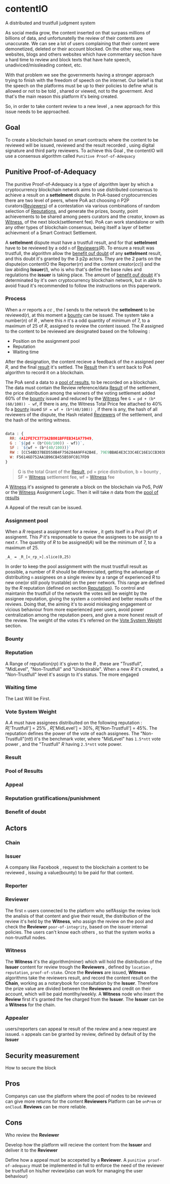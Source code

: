 # contentIO
A distributed and trustfull judgment system

As social media grow, the content inserted on that surpass millions of billions of data, and unfortunatelly the review of their contents are unaccurate.
We can see a lot of users complaining that their content were demonetized, deleted or their account blocked. On the other way, news websites, blogs and others websites which have commentary section have a hard time to review and block texts that have hate speech, unadiviced/missleading context, etc.

With that problem we see the governments having a stronger approach trying to finish with the freedom of speech on the internet. Our belief is that the speech on the platforms must be up to their policies to define what is allowed or not to be told , shared or viewed, not to the goverment. And that's the main reason this platform it's being created.

So, in order to take content review to a new level , a new approach for this issue needs to be approached.

## Goal

To create a blockchain based on smart contracts where the content to be reviewed will be issued, reviewed and the result recorded , using digital signature and third party reviewers. To achieve this Goal , the contentIO will use a consensus algorithm called `Punitive Proof-of-Adequacy`

## Punitive Proof-of-Adequacy

The punitive Proof-of-Adequacy is a type of algorithm layer by which a cryptocurrency blockchain network aims to use distributed consensus to achieve a result on a **settelment** dispute. In PoA-based cryptocurrencies there are two level of peers, where PoA act choosing _n_ P2P curators([Reviewers](#Reviewer)) of a contestation via various combinations of random selection of [Reputations](#Reputation), and generate the prizes, bounty, point achievements to be shared among peers curators and the creator, known as [Witness](#Witness), of the next block(settlement fee). PoA can work standalone or with any other types of blockchain consensus, being itself a layer of better achievment of a Smart Contract Settlement.

A **settelment** dispute must have a trustfull result, and for that **settelment** have to be reviewed by a odd `n` of [Reviewers](#Reviewer)(_R_). To ensure a result was trustfull, the algorithm allow the [benefit ouf doubt](#benefit-of-doubt) of any **settelment** result, and this doubt it's granted by the 3 p2p actors. They are the 2 parts on the dispute(on contentIO the Reporter(_rr_) and the content creator(_cc_)) and the law abiding **Issuer**(_I_), who is who that's define the base rules and regulations the **issuer** is taking place. The amount of [benefit ouf doubt](#benefit-of-doubt) it's determinated by it's own cryptocurrency blockchain network, but in able to avoid fraud it's recommended to follow the instructions on this paperwork.

### Process

When a _rr_ reports a _cc_ , the _I_ sends to the network the **settelment** to be reviewed(_r_), at this moment a [bounty](#Bounty) can be issued. The system take a number(_n_) of _R_ , where this _n_ it's a odd quantity of minimum of 7, to a maximum of 25 of _R_, assigned to review the content issued. The _R_ assigned to the content to be reviewed are designated based on the following :

- Position on the assignment pool
- Reputation
- Waiting time

After the designation, the content recieve a feedback of the _n_ assigned peer _R_, and the final [result](#Result) it's settled. The [Result](#Result) then it's sent back to PoA algorithm to record it on a blockchain. 

The PoA send a data to a [pool of results](#pool-of-results), to be recorded on a blockchain. The data must contain the Review reference/data [Result](#Result) of the settlement, the price distribution among the winners of the voting settlement added 60% of the [bounty](#Bounty) issued and reduced by the [Witness](#Witness) fee `G = pd + (b*(60/100)) - wf`, if there is any, the Witness Total Price fee attached to 40% fo a [bounty](#Bounty) isued `SF = wf + (b*(40/100)) `, if there is any, the hash of all reviewers of the dispute, the Hash related [Reviewers](#Reviewer) of the settlement, and the hash of the writing witness.

```javascript

data : {
  RR: 4A12FE7C3773A2B801BFFEB341A77949,
  G : `${pd + (b*(60/100)) - wf)}`,
  SF : `${wf + (b*(40/100))}`
  RW : [CC54BD37BED550B4F756284A9FF42B4E, 79E9BBAE4E3C33C4EC16E1CCB303EE0B, CD47C54AFED2B25F833610FDB8875908, 0AFB3728EC8AEB70B2B13FB1B6E714E2, 39AAF3FEF253178E15963B9CC27DA138, 92238FEAF3A982CF7D42D6C8FB52D804, 688A044D54361D5762100BD1E6559AF4],
  W: F56146D752AA1B96CB455B59FC017FD9
}

```

> G is the total Grant of the [Result](#Result), pd = price distribution, b = bounty , SF = [Witness](#Witness) settlement fee, wf = [Witness](#Witness) fee

A [Witness](#Witness) it's assigned to generate a block on the blockchain via PoS, PoW or the [Witness](#Witness) Assignment Logic. Then it will take _n_ data from the [pool of results](#pool-of-results)

A Appeal of the result can be issued.

### Assignment pool

When a _R_ request a assignment for a review , it gets itself in a Pool (_P_) of assignemt. This _P_ it's responsable to queue the assignees to be assign to a next _r_. The quantity of _R_ to be assigned(_A_) will be the minimum of 7, to a maximum of 25.

`_A_ = _R_[<_rp_>].slice(0,25)`

In order to keep the pool assignment with the must trustfull result as possible, a number of _R_ should be diferenciated, getting the advantage of distribuiting `n` assignees on a single review by a range of experienced _R_ to new one(or still pooly trustable) on the peer network. This range are defined by the _R_ reputation (defined on section [Reputation](#reputation)). To control and maintanin the trustfull of the network the votes will be weight by the assignee reputation, giving the system a controled and better results of the reviews.
Doing that, the aiming it's to avoid misleaging engagement or vicious behaviour from more experienced peer users, avoid power centralization among the reputation peers, and give a more honest result of the review.
The weight of the votes it's referred on the [Vote System Weight](#vote-system-weight) section.

### Bounty

### Reputation

A Range of reputation(_rp_) it's given to the _R_ , these are "Trustfull", "MidLevel", "Non-Trustfull" and "Undesirable". When a new _R_ it's created, a "Non-Trustfull" level it's assign to it's status. The more engaged 
 
### Waiting time 
The Last Will be First.

### Vote System Weight

A _A_ must have assignees distribuited on the following reputation  : _R_['Trustfull'] = 25% , _R_['MidLevel'] = 30%, _R_['Non-Trustfull'] = 45%. The reputation defines the power of the vote of each assignees. The "Non-Trustfull"(_ntt_) it's the benchmark voter, where "MidLevel" has `1.5*ntt` vote power , and the "Trustfull" _R_ having `2.5*ntt` vote power.


### Result

### Pool of Results

### Appeal


### Reputation gratifications/punishment


### Benefit of doubt


## Actors

### Chain

### Issuer
A company like Facebook , request to the blockchain a content to be reviewed , issuing a value(bounty) to be paid for that content.

### Reporter

### Reviewer 
The first `n` users connected to the platform who selfAssign the review lock the analisis of that content and give their result, the distribution of the review it's held by the **Witness**, who assign the review on the pool and check the  **Reviewer** `poor-of-integrity`, based on the issuer internal policies. The users can't know each others , so that the system works a non-trustfull nodes.

### Witness
The **Witness** it's the algorithm(miner) which will hold the distribution of the **Issuer** content for review trough the **Reviewers** , defined by `location` , `reputation`, `proof-of-stake`. Once the **Reviews** are issued, **Witness** algorithms take the reviewers result, and record the content result on the **Chain**, working as a notarybook for consultation by the **Issuer**. Therefore the prize value are divided between the **Reviewers** and credit on their account, which will be paid montlhy/weekly. A **Witness** node who insert the **Review** first it's granted the fee charged from the **Issuer**. The **Issuer** can be a **Witness** for the chain.

### Appealer
users/reporters can appeal te result of the review and a new request are issued. `n` appeals can be granted by review, defined by default of by the **Issuer**



## Security measurement
How to secure the block


## Pros
Companys can use the platform where the pool of nodes to be reviewed can give more returns for the content **Reviewers**
Platform can be `onPrem` or `onCloud`.
**Reviews** can be more reliable.

## Cons

Who review the **Reviewer**

Develop how the platform will recieve the content from the **Issuer** and deliver it to the **Reviewer**

Define how a appeal must be accepeted by a **Reviewer**. A `punitive proof-of-adequacy` must be implemented in full to enforce the need of the reviewer be trustfull on his/her review(also can work for managing the user behaviour)


